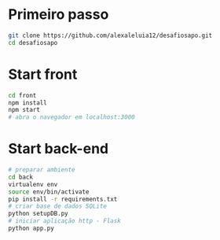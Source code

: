 # Primeiro passo
```sh
git clone https://github.com/alexaleluia12/desafiosapo.git
cd desafiosapo
```
# Start front
```sh
cd front
npm install
npm start
# abra o navegador em localhost:3000
```
# Start back-end
```sh
# preparar ambiente
cd back
virtualenv env
source env/bin/activate
pip install -r requirements.txt
# criar base de dados SQLite
python setupDB.py
# iniciar aplicação http - Flask
python app.py
```
